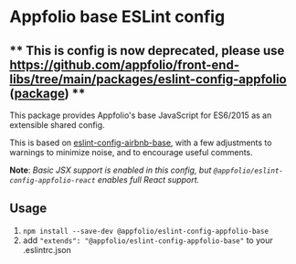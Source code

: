 # Appfolio base ESLint config

## ** This is config is now deprecated, please use https://github.com/appfolio/front-end-libs/tree/main/packages/eslint-config-appfolio ([package](https://github.com/appfolio/front-end-libs/pkgs/npm/eslint-config-appfolio)) **

This package provides Appfolio's base JavaScript for ES6/2015 as an extensible shared config.

This is based on [eslint-config-airbnb-base](https://www.npmjs.com/package/eslint-config-airbnb-base),
with a few adjustments to warnings to minimize noise, and to encourage useful comments.

**Note**: _Basic JSX support is enabled in this config, but `@appfolio/eslint-config-appfolio-react` enables
full React support._

## Usage

1. `npm install --save-dev @appfolio/eslint-config-appfolio-base`
2. add 
   `"extends": "@appfolio/eslint-config-appfolio-base"`
    to your .eslintrc.json
